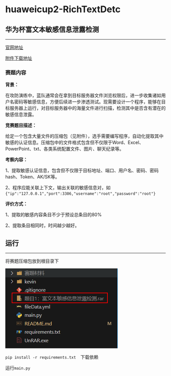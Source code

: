 # huaweicup2-RichTextDetc
## 华为杯富文本敏感信息泄露检测

-----

[官网地址](https://cpipc.acge.org.cn//cw/detail/2c90800c8093eef401809d33b36f0652/2c90801787f062ab0188719bbb3a7891)   

[附件下载地址](https://cpipc.acge.org.cn//cw/list/2c90800c8093eef401809d33b36f0652/%E8%B5%9B%E4%BA%8B%E5%8A%A8%E6%80%81/1/1)

### 赛题内容

**背景：**

在攻防演练中，蓝队通常会在拿到目标服务器文件浏览权限后，进一步收集诸如用户名密码等敏感信息，方便后续进一步渗透测试。现需要设计一个程序，能够在目标服务器上运行，对目标服务器中的海量文件进行扫描，检测其中是否含有潜在的敏感信息泄露。

**竞赛题目描述：**

给定一个包含大量文件的压缩包（见附件），选手需要编写程序，自动化提取其中敏感的认证信息。压缩包中的文件格式包含但不仅限于Word、Excel、PowerPoint、txt、各类系统配置文件、图片、聊天纪录等。

**考察内容：**

1、提取敏感认证信息，包含但不仅限于目标地址、端口、用户名、密码、密码hash、Token、AK/SK等。

2、程序应能关联上下文，输出关联的敏感信息对，如`{"ip":"127.0.0.1","port":3306,"username":"root","password":"root"}`

**评价方式：**

1、提取的敏感内容条目不少于预设总条目的80%

2、提取条目相同时，时间越少越好。



## 运行

---

将赛题压缩包放到根目录下

![1693819333810](README.assets/1693819333810.png)

`pip install -r requirements.txt  `下载依赖

运行`main.py`